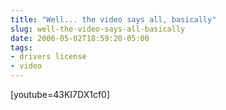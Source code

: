 ```yaml
---
title: "Well... the video says all, basically"
slug: well-the-video-says-all-basically
date: 2006-05-02T18:59:20-05:00
tags:
- drivers license
- video
---
```

[youtube=43KI7DX1cf0]
